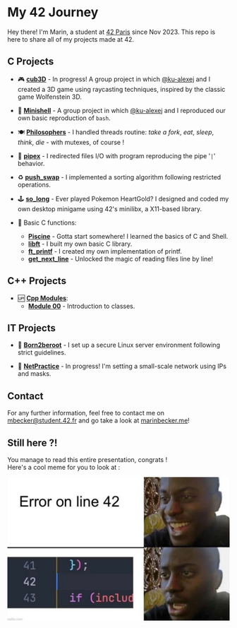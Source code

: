 # My 42 Journey

Hey there! I'm Marin, a student at [42 Paris](https://github.com/42Paris) since Nov 2023. This repo is here to share all of my projects made at 42. 

## C Projects

- 🎮 [**cub3D**](https://github.com/42mates/cub3D) - In progress! A group project in which [@ku-alexej](https://github.com/ku-alexej) and I created a 3D game using raycasting techniques, inspired by the classic game Wolfenstein 3D.

- 🐚 [**Minishell**](https://github.com/42mates/minishell/) - A group project in which [@ku-alexej](https://github.com/ku-alexej) and I reproduced our own basic reproduction of `bash`.

- 🍽️ [**Philosophers**](./C.8-Philosophers/) - I handled threads routine: _take a fork_, _eat_, _sleep_, _think_, _die_ - with mutexes, of course !

- 🚰 [**pipex**](./C.6-pipex/) - I redirected files I/O with program reproducing the pipe '`|`' behavior.

- ♻️ [**push_swap**](./C.5-push_swap/) - I implemented a sorting algorithm following restricted operations.

- 🕹️ [**so_long**](./C.4-so_long/) - Ever played Pokemon HeartGold? I designed and coded my own desktop minigame using 42's minilibx, a X11-based library.  

- 🐣 Basic C functions:
	- [**Piscine**](./C.0-piscine/) - Gotta start somewhere! I learned the basics of C and Shell.
	- [**libft**](./C.1-libft/) - I built my own basic C library.
	- [**ft_printf**](./C.2-printf/) - I created my own implementation of printf.
	- [**get_next_line**](./C.3-get_next_line/) - Unlocked the magic of reading files line by line!

## C++ Projects

- 🆙 [**Cpp Modules**](./Cpp.0-Modules/):
	- [**Module 00**](./Cpp.0-Modules/Module_00/ex00/) - Introduction to classes.

## IT Projects

- 🌱 [**Born2beroot**](./IT.0-Born2beroot/) - I set up a secure Linux server environment following strict guidelines.

- 🛜 [**NetPractice**](./IT.0-Born2beroot/) - In progress! I'm setting a small-scale network using IPs and masks.  

## Contact

For any further information, feel free to contact me on [mbecker@student.42.fr](mailto:mbecker@student.42.fr) and go take a look at [marinbecker.me](https://www.marinbecker.me)!


## Still here ?!

You manage to read this entire presentation, congrats !   
Here's a cool meme for you to look at :
<div align="center">
	<img src="./.misc/meme-line42.jpg" alt="Cool Meme">
</div>